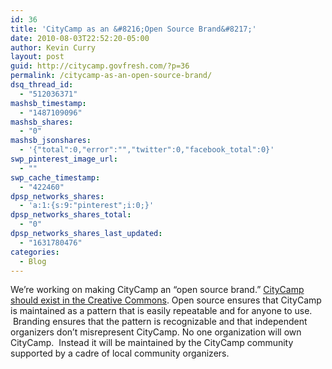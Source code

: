 ```yaml
---
id: 36
title: 'CityCamp as an &#8216;Open Source Brand&#8217;'
date: 2010-08-03T22:52:20-05:00
author: Kevin Curry
layout: post
guid: http://citycamp.govfresh.com/?p=36
permalink: /citycamp-as-an-open-source-brand/
dsq_thread_id:
  - "512036371"
mashsb_timestamp:
  - "1487109096"
mashsb_shares:
  - "0"
mashsb_jsonshares:
  - '{"total":0,"error":"","twitter":0,"facebook_total":0}'
swp_pinterest_image_url:
  - ""
swp_cache_timestamp:
  - "422460"
dpsp_networks_shares:
  - 'a:1:{s:9:"pinterest";i:0;}'
dpsp_networks_shares_total:
  - "0"
dpsp_networks_shares_last_updated:
  - "1631780476"
categories:
  - Blog
---
```

We&#8217;re working on making CityCamp an &#8220;open source brand.&#8221; [CityCamp should exist in the Creative Commons](http://citycamp.govfresh.com/license/). Open source ensures that CityCamp is maintained as a pattern that is easily repeatable and for anyone to use.  Branding ensures that the pattern is recognizable and that independent organizers don’t misrepresent CityCamp. No one organization will own CityCamp.  Instead it will be maintained by the CityCamp community supported by a cadre of local community organizers.